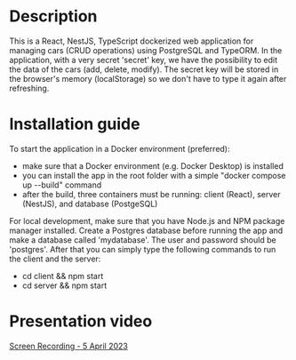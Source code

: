 # Description

This is a React, NestJS, TypeScript dockerized web application for managing cars (CRUD operations) using PostgreSQL and TypeORM.
In the application, with a very secret 'secret' key, we have the possibility to edit the data of the cars (add, delete, modify).
The secret key will be stored in the browser's memory (localStorage) so we don't have to type it again after refreshing.


# Installation guide

To start the application in a Docker environment (preferred): 
- make sure that a Docker environment (e.g. Docker Desktop) is installed
- you can install the app in the root folder with a simple "docker compose up --build" command
- after the build, three containers must be running: client (React), server (NestJS), and database (PostgeSQL)

For local development, make sure that you have Node.js and NPM package manager installed.
Create a Postgres database before running the app and make a database called 'mydatabase'. The user and password should be 'postgres'.
After that you can simply type the following commands to run the client and the server:
- cd client && npm start
- cd server && npm start 


# Presentation video

[Screen Recording - 5 April 2023](https://user-images.githubusercontent.com/78168280/229947485-23caba3c-5e5c-42b2-84ea-a9e72976d485.gif)

